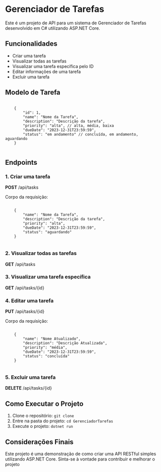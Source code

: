 <!DOCTYPE html>
<html lang="pt-BR">
<head>
    <meta charset="UTF-8">
    <meta name="viewport" content="width=device-width, initial-scale=1.0">
    
    
</head>
<body>

<h1>Gerenciador de Tarefas</h1>
    <p>Este é um projeto de API para um sistema de Gerenciador de Tarefas desenvolvido em C# utilizando ASP.NET Core.</p>

<h2>Funcionalidades</h2>
    <ul>
        <li>Criar uma tarefa</li>
        <li>Visualizar todas as tarefas</li>
        <li>Visualizar uma tarefa específica pelo ID</li>
        <li>Editar informações de uma tarefa</li>
        <li>Excluir uma tarefa</li>
    </ul>

<h2>Modelo de Tarefa</h2>
    <pre><code>
    {
        "id": 1,
        "name": "Nome da Tarefa",
        "description": "Descrição da tarefa",
        "priority": "alta", // alta, média, baixa
        "dueDate": "2023-12-31T23:59:59",
        "status": "em andamento" // concluída, em andamento, aguardando
    }
    </code></pre>

<h2>Endpoints</h2>
    <h3>1. Criar uma tarefa</h3>
    <p><strong>POST</strong> /api/tasks</p>
    <p>Corpo da requisição:</p>
    <pre><code>
    {
        "name": "Nome da Tarefa",
        "description": "Descrição da tarefa",
        "priority": "alta",
        "dueDate": "2023-12-31T23:59:59",
        "status": "aguardando"
    }
    </code></pre>

<h3>2. Visualizar todas as tarefas</h3>
    <p><strong>GET</strong> /api/tasks</p>

<h3>3. Visualizar uma tarefa específica</h3>
    <p><strong>GET</strong> /api/tasks/{id}</p>

<h3>4. Editar uma tarefa</h3>
    <p><strong>PUT</strong> /api/tasks/{id}</p>
    <p>Corpo da requisição:</p>
    <pre><code>
    {
        "name": "Nome Atualizado",
        "description": "Descrição Atualizada",
        "priority": "média",
        "dueDate": "2023-12-31T23:59:59",
        "status": "concluída"
    }
    </code></pre>

<h3>5. Excluir uma tarefa</h3>
    <p><strong>DELETE</strong> /api/tasks/{id}</p>

 <h2>Como Executar o Projeto</h2>
    <ol>
        <li>Clone o repositório: <code>git clone <URL_DO_REPOSITORIO></code></li>
        <li>Entre na pasta do projeto: <code>cd GerenciadorTarefas</code></li>
        <li>Execute o projeto: <code>dotnet run</code></li>
    </ol>

<h2>Considerações Finais</h2>
    <p>Este projeto é uma demonstração de como criar uma API RESTful simples utilizando ASP.NET Core. Sinta-se à vontade para contribuir e melhorar o projeto
